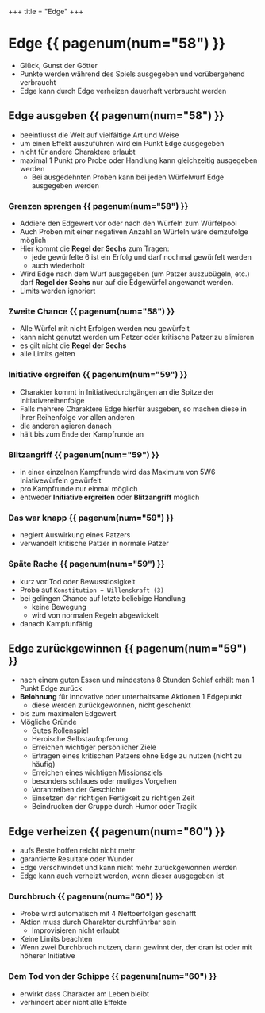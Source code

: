 +++
title = "Edge"
+++

# Edge {{ pagenum(num="58") }}

- Glück, Gunst der Götter
- Punkte werden während des Spiels ausgegeben und vorübergehend verbraucht
- Edge kann durch Edge verheizen dauerhaft verbraucht werden

## Edge ausgeben {{ pagenum(num="58") }}

- beeinflusst die Welt auf vielfältige Art und Weise
- um einen Effekt auszuführen wird ein Punkt Edge ausgegeben
- nicht für andere Charaktere erlaubt
- maximal 1 Punkt pro Probe oder Handlung kann gleichzeitig ausgegeben werden
    - Bei ausgedehnten Proben kann bei jeden Würfelwurf Edge ausgegeben werden

### Grenzen sprengen {{ pagenum(num="58") }}

- Addiere den Edgewert vor oder nach den Würfeln zum Würfelpool
- Auch Proben mit einer negativen Anzahl an Würfeln wäre demzufolge möglich
- Hier kommt die **Regel der Sechs** zum Tragen:
    - jede gewürfelte 6 ist ein Erfolg und darf nochmal gewürfelt werden
    - auch wiederholt
- Wird Edge nach dem Wurf ausgegeben (um Patzer auszubügeln, etc.) darf **Regel der Sechs** nur auf die Edgewürfel angewandt werden.
- Limits werden ignoriert

### Zweite Chance {{ pagenum(num="58") }}

- Alle Würfel mit nicht Erfolgen werden neu gewürfelt
- kann nicht genutzt werden um Patzer oder kritische Patzer zu elimieren
- es gilt nicht die **Regel der Sechs**
- alle Limits gelten

### Initiative ergreifen {{ pagenum(num="59") }}

- Charakter kommt in Initiativedurchgängen an die Spitze der Initiativereihenfolge
- Falls mehrere Charaktere Edge hierfür ausgeben, so machen diese in ihrer Reihenfolge vor allen anderen
- die anderen agieren danach
- hält bis zum Ende der Kampfrunde an

### Blitzangriff {{ pagenum(num="59") }}

- in einer einzelnen Kampfrunde wird das Maximum von 5W6 Iniativewürfeln gewürfelt
- pro Kampfrunde nur einmal möglich
- entweder **Initiative ergreifen** oder **Blitzangriff** möglich

### Das war knapp {{ pagenum(num="59") }}

- negiert Auswirkung eines Patzers
- verwandelt kritische Patzer in normale Patzer

### Späte Rache {{ pagenum(num="59") }}

- kurz vor Tod oder Bewusstlosigkeit
- Probe auf `Konstitution + Willenskraft (3)`
- bei gelingen Chance auf letzte beliebige Handlung
    - keine Bewegung
    - wird von normalen Regeln abgewickelt
- danach Kampfunfähig

## Edge zurückgewinnen {{ pagenum(num="59") }}

- nach einem guten Essen und mindestens 8 Stunden Schlaf erhält man 1 Punkt Edge zurück
- **Belohnung** für innovative oder unterhaltsame Aktionen 1 Edgepunkt
    - diese werden zurückgewonnen, nicht geschenkt
- bis zum maximalen Edgewert
- Mögliche Gründe
    - Gutes Rollenspiel
    - Heroische Selbstaufopferung
    - Erreichen wichtiger persönlicher Ziele
    - Ertragen eines kritischen Patzers ohne Edge zu nutzen (nicht zu häufig)
    - Erreichen eines wichtigen Missionsziels
    - besonders schlaues oder mutiges Vorgehen
    - Vorantreiben der Geschichte
    - Einsetzen der richtigen Fertigkeit zu richtigen Zeit
    - Beindrucken der Gruppe durch Humor oder Tragik

## Edge verheizen {{ pagenum(num="60") }}

- aufs Beste hoffen reicht nicht mehr
- garantierte Resultate oder Wunder
- Edge verschwindet und kann nicht mehr zurückgewonnen werden
- Edge kann auch verheizt werden, wenn dieser ausgegeben ist

### Durchbruch {{ pagenum(num="60") }}

- Probe wird automatisch mit 4 Nettoerfolgen geschafft
- Aktion muss durch Charakter durchführbar sein
    - Improvisieren nicht erlaubt
- Keine Limits beachten
- Wenn zwei Durchbruch nutzen, dann gewinnt der, der dran ist oder mit höherer Initiative

### Dem Tod von der Schippe {{ pagenum(num="60") }}

- erwirkt dass Charakter am Leben bleibt
- verhindert aber nicht alle Effekte
